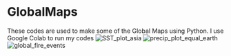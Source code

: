# GlobalMaps
These codes are used to make some of the Global Maps using Python.
I use Google Colab to run my codes
![SST_plot_asia](https://github.com/user-attachments/assets/305ee834-8fec-4aba-862f-7f738417e064)
![precip_plot_equal_earth](https://github.com/user-attachments/assets/66407f42-2046-45a0-acf4-f2afac98f0eb)
![global_fire_events](https://github.com/user-attachments/assets/743a489a-04fd-4d53-bd22-70f5ab8b9be9)


